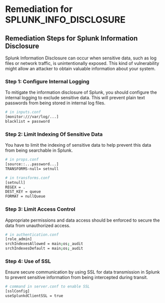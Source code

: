# Remediation for SPLUNK_INFO_DISCLOSURE

## Remediation Steps for Splunk Information Disclosure

Splunk Information Disclosure can occur when sensitive data, such as log files or network traffic, is unintentionally exposed. This kind of vulnerability might allow an attacker to obtain valuable information about your system.

### Step 1: Configure Internal Logging

To mitigate the information disclosure of Splunk, you should configure the internal logging to exclude sensitive data. This will prevent plain text passwords from being stored in internal log files.

```bash
# in inputs.conf
[monitor:///var/log/...]
blacklist = password
```

### Step 2: Limit Indexing Of Sensitive Data

You have to limit the indexing of sensitive data to help prevent this data from being searchable in Splunk.

```bash
# in props.conf
[source::...password...]
TRANSFORMS-null= setnull

# in transforms.conf
[setnull]
REGEX = .
DEST_KEY = queue
FORMAT = nullQueue
```

### Step 3: Limit Access Control
Appropriate permissions and data access should be enforced to secure the data from unauthorized access.

```bash
# in authentication.conf
[role_admin]
srchIndexesAllowed = main;os;_audit
srchIndexesDefault = main;os;_audit
```

### Step 4: Use of SSL

Ensure secure communication by using SSL for data transmission in Splunk to prevent sensitive information from being intercepted during transit.

```bash
# command in server.conf to enable SSL
[sslConfig]
useSplunkdClientSSL = true
```